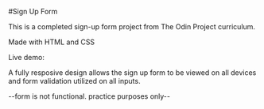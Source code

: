 #Sign Up Form

This is a completed sign-up form project from The Odin Project curriculum.

Made with HTML and CSS

Live demo:

A fully resposive design allows the sign up form to be viewed on all devices and form validation utilized on all inputs.

--form is not functional. practice purposes only--



